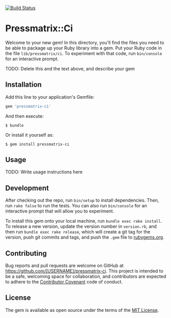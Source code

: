 [![Build Status](https://travis-ci.org/pressmatrix/pressmatrix-ci.svg?branch=master)](https://travis-ci.org/pressmatrix/pressmatrix-ci)

# Pressmatrix::Ci

Welcome to your new gem! In this directory, you'll find the files you need to be able to package up your Ruby library into a gem. Put your Ruby code in the file `lib/pressmatrix/ci`. To experiment with that code, run `bin/console` for an interactive prompt.

TODO: Delete this and the text above, and describe your gem

## Installation

Add this line to your application's Gemfile:

```ruby
gem 'pressmatrix-ci'
```

And then execute:

    $ bundle

Or install it yourself as:

    $ gem install pressmatrix-ci

## Usage

TODO: Write usage instructions here

## Development

After checking out the repo, run `bin/setup` to install dependencies. Then, run `rake false` to run the tests. You can also run `bin/console` for an interactive prompt that will allow you to experiment.

To install this gem onto your local machine, run `bundle exec rake install`. To release a new version, update the version number in `version.rb`, and then run `bundle exec rake release`, which will create a git tag for the version, push git commits and tags, and push the `.gem` file to [rubygems.org](https://rubygems.org).

## Contributing

Bug reports and pull requests are welcome on GitHub at https://github.com/[USERNAME]/pressmatrix-ci. This project is intended to be a safe, welcoming space for collaboration, and contributors are expected to adhere to the [Contributor Covenant](contributor-covenant.org) code of conduct.


## License

The gem is available as open source under the terms of the [MIT License](http://opensource.org/licenses/MIT).

